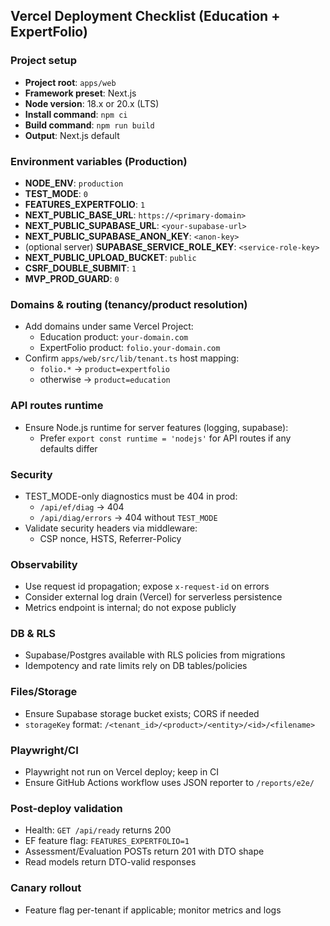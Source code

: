 ## Vercel Deployment Checklist (Education + ExpertFolio)

### Project setup
- **Project root**: `apps/web`
- **Framework preset**: Next.js
- **Node version**: 18.x or 20.x (LTS)
- **Install command**: `npm ci`
- **Build command**: `npm run build`
- **Output**: Next.js default

### Environment variables (Production)
- **NODE_ENV**: `production`
- **TEST_MODE**: `0`
- **FEATURES_EXPERTFOLIO**: `1`
- **NEXT_PUBLIC_BASE_URL**: `https://<primary-domain>`
- **NEXT_PUBLIC_SUPABASE_URL**: `<your-supabase-url>`
- **NEXT_PUBLIC_SUPABASE_ANON_KEY**: `<anon-key>`
- (optional server) **SUPABASE_SERVICE_ROLE_KEY**: `<service-role-key>`
- **NEXT_PUBLIC_UPLOAD_BUCKET**: `public`
- **CSRF_DOUBLE_SUBMIT**: `1`
- **MVP_PROD_GUARD**: `0`

### Domains & routing (tenancy/product resolution)
- Add domains under same Vercel Project:
  - Education product: `your-domain.com`
  - ExpertFolio product: `folio.your-domain.com`
- Confirm `apps/web/src/lib/tenant.ts` host mapping:
  - `folio.*` → `product=expertfolio`
  - otherwise → `product=education`

### API routes runtime
- Ensure Node.js runtime for server features (logging, supabase):
  - Prefer `export const runtime = 'nodejs'` for API routes if any defaults differ

### Security
- TEST_MODE-only diagnostics must be 404 in prod:
  - `/api/ef/diag` → 404
  - `/api/diag/errors` → 404 without `TEST_MODE`
- Validate security headers via middleware:
  - CSP nonce, HSTS, Referrer-Policy

### Observability
- Use request id propagation; expose `x-request-id` on errors
- Consider external log drain (Vercel) for serverless persistence
- Metrics endpoint is internal; do not expose publicly

### DB & RLS
- Supabase/Postgres available with RLS policies from migrations
- Idempotency and rate limits rely on DB tables/policies

### Files/Storage
- Ensure Supabase storage bucket exists; CORS if needed
- `storageKey` format: `/<tenant_id>/<product>/<entity>/<id>/<filename>`

### Playwright/CI
- Playwright not run on Vercel deploy; keep in CI
- Ensure GitHub Actions workflow uses JSON reporter to `/reports/e2e/`

### Post-deploy validation
- Health: `GET /api/ready` returns 200
- EF feature flag: `FEATURES_EXPERTFOLIO=1`
- Assessment/Evaluation POSTs return 201 with DTO shape
- Read models return DTO-valid responses

### Canary rollout
- Feature flag per-tenant if applicable; monitor metrics and logs


